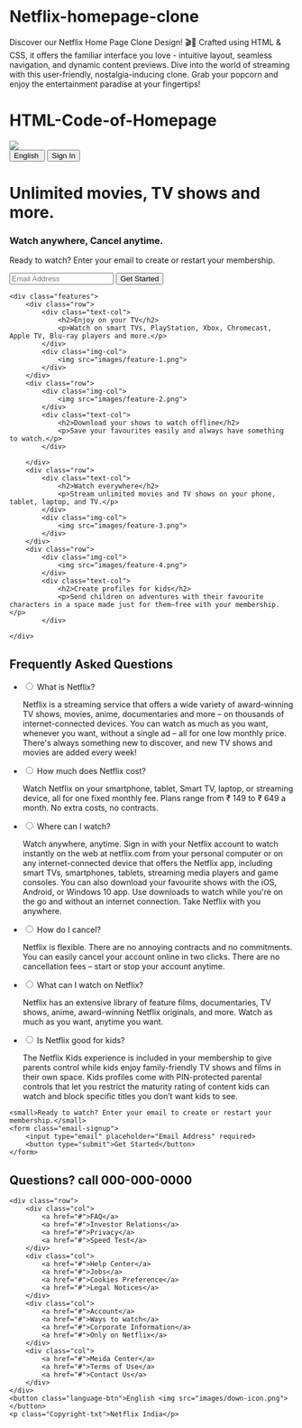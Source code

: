 # Netflix-homepage-clone
Discover our Netflix Home Page Clone Design! 🎬🍿 Crafted using HTML &amp; CSS, it offers the familiar interface you love - intuitive layout, seamless navigation, and dynamic content previews. Dive into the world of streaming with this user-friendly, nostalgia-inducing clone. Grab your popcorn and enjoy the entertainment paradise at your fingertips! 

# HTML-Code-of-Homepage

<!DOCTYPE html>
<html lang="en">

<head>
    <meta charset="UTF-8">
    <meta name="viewport" content="width=device-width, initial-scale=1.0">
    <title>Netflix-Clone</title>
    <link rel="stylesheet" href="Style.css">
</head>


<!---------------------Header Section-------------------------->


<body>
    <div class="header">
        <nav>
            <img src="images/logo.png" class="logo">
            <div>
                <button class="language-btn">English <img src="images/down-icon.png" alt=""></button>
                <button>Sign In</button>
            </div>
        </nav>
        <div class="header-content">
            <h1>Unlimited movies, TV shows and more.</h1>
            <h3>Watch anywhere, Cancel anytime.</h3>
            <p>Ready to watch? Enter your email to create or restart your membership.</p>
            <form class="email-signup">
                <input type="email" placeholder="Email Address" required>
                <button type="submit">Get Started</button>
            </form>
        </div>
    </div>



<!---------------Features section-------------------->



    <div class="features">
        <div class="row">
            <div class="text-col">
                <h2>Enjoy on your TV</h2>
                <p>Watch on smart TVs, PlayStation, Xbox, Chromecast, Apple TV, Blu-ray players and more.</p>
            </div>
            <div class="img-col">
                <img src="images/feature-1.png">
            </div>
        </div>
        <div class="row">
            <div class="img-col">
                <img src="images/feature-2.png">
            </div>
            <div class="text-col">
                <h2>Download your shows to watch offline</h2>
                <p>Save your favourites easily and always have something to watch.</p>
            </div>
            
        </div>
        <div class="row">
            <div class="text-col">
                <h2>Watch everywhere</h2>
                <p>Stream unlimited movies and TV shows on your phone, tablet, laptop, and TV.</p>
            </div>
            <div class="img-col">
                <img src="images/feature-3.png">
            </div>
        </div>
        <div class="row">
            <div class="img-col">
                <img src="images/feature-4.png">
            </div>
            <div class="text-col">
                <h2>Create profiles for kids</h2>
                <p>Send children on adventures with their favourite characters in a space made just for them—free with your membership.</p>
            </div>
           
    </div>
</div>

<!--------------------FAQ Section----------------------->


<div class="faq">
    <h2>Frequently Asked Questions</h2>
    <ul class="accordion">
        <li>
            <input type="radio" name="accordion" id="first">
            <label for="first">What is Netflix?</label>
            <div class="content">
                <p>Netflix is a streaming service that offers a wide variety of award-winning TV shows, movies, anime, documentaries and more – on thousands of internet-connected devices.
                You can watch as much as you want, whenever you want, without a single ad – all for one low monthly price. There's always something new to discover, and new TV shows and movies are added every week!</p>
            </div>
        </li>
        <li>
            <input type="radio" name="accordion" id="second">
            <label for="second">How much does Netflix cost?</label>
            <div class="content">
                <p>Watch Netflix on your smartphone, tablet, Smart TV, laptop, or streaming device, all for one fixed monthly fee. Plans range from ₹ 149 to ₹ 649 a month. No extra costs, no contracts.</p>
            </div>
        </li>
        <li>
            <input type="radio" name="accordion" id="third">
            <label for="third">Where can I watch?</label>
            <div class="content">
                <p>Watch anywhere, anytime. Sign in with your Netflix account to watch instantly on the web at netflix.com from your personal computer or on any internet-connected device that offers the Netflix app, including smart TVs, smartphones, tablets, streaming media players and game consoles.
                You can also download your favourite shows with the iOS, Android, or Windows 10 app. Use downloads to watch while you're on the go and without an internet connection. Take Netflix with you anywhere.</p>
            </div>
        </li>
        <li>
            <input type="radio" name="accordion" id="forth">
            <label for="forth">How do I cancel?</label>
            <div class="content">
                <p>Netflix is flexible. There are no annoying contracts and no commitments. You can easily cancel your account online in two clicks. There are no cancellation fees – start or stop your account anytime.</p>
            </div>
        </li>
        <li>
            <input type="radio" name="accordion" id="fifth">
            <label for="fifth">What can I watch on Netflix?</label>
            <div class="content">
                <p>Netflix has an extensive library of feature films, documentaries, TV shows, anime, award-winning Netflix originals, and more. Watch as much as you want, anytime you want.</p>
            </div>
        </li>
        <li>
            <input type="radio" name="accordion" id="sixth">
            <label for="sixth">Is Netflix good for kids?</label>
            <div class="content">
                <p>The Netflix Kids experience is included in your membership to give parents control while kids enjoy family-friendly TV shows and films in their own space.
                Kids profiles come with PIN-protected parental controls that let you restrict the maturity rating of content kids can watch and block specific titles you don’t want kids to see.</p>
            </div>
        </li>
    </ul>


<!--------------------------------Email-Sign UP Form -------------------------->


    <small>Ready to watch? Enter your email to create or restart your membership.</small>
    <form class="email-signup">
        <input type="email" placeholder="Email Address" required>
        <button type="submit">Get Started</button>
    </form>
</div>

<div class="footer">
    <h2>Questions? call 000-000-0000</h2>

    <div class="row">
        <div class="col">
            <a href="#">FAQ</a>
            <a href="#">Investor Relations</a>
            <a href="#">Privacy</a>
            <a href="#">Speed Test</a>
        </div>
        <div class="col">
            <a href="#">Help Center</a>
            <a href="#">Jobs</a>
            <a href="#">Cookies Preference</a>
            <a href="#">Legal Notices</a>
        </div>
        <div class="col">
            <a href="#">Account</a>
            <a href="#">Ways to watch</a>
            <a href="#">Corporate Information</a>
            <a href="#">Only on Netflix</a>
        </div>
        <div class="col">
            <a href="#">Meida Center</a>
            <a href="#">Terms of Use</a>
            <a href="#">Contact Us</a>
        </div>
    </div>
    <button class="language-btn">English <img src="images/down-icon.png"></button>
    <p class="Copyright-txt">Netflix India</p>
</div>

</body>
</html>
